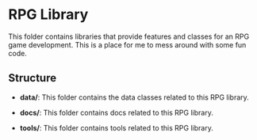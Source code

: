 # RPG Library

This folder contains libraries that provide features and classes for an RPG game development. This is a place for me to mess around with some fun code.

## Structure
  
- **data/**: This folder contains the data classes related to this RPG library.

- **docs/**: This folder contains docs related to this RPG library.
  
- **tools/**: This folder contains tools related to this RPG library.
